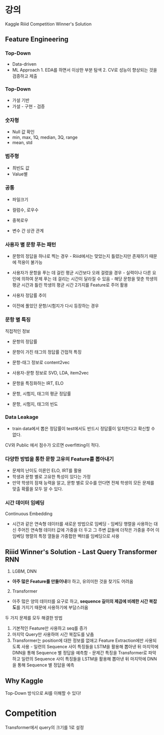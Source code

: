 # 강의
Kaggle Riiid Competition Winner's Solution
## Feature Engineering
### Top-Down
- Data-driven
- ML Approach
		1. EDA를 하면서 이상한 부분 탐색
		2. CV로 성능이 향상되는 것을 검증하고 제출
### Top-Down
- 가설 기반
- 가설 - 구현 - 검증

### 숫자형
- Null 값 확인
- min, max, 1Q, median, 3Q, range
- mean, std

### 범주형
- 최빈도 값
- Value별

### 공통
- 파일크기
- 컬럼수, 로우수
- 중복로우

- 변수 간 상관 관계

### 사용자 별 문항 푸는 패턴
- 문항의 정답을 하나로 찍는 경우
		- Riiid에서는 맞았는지 틀렸는지만 존재하기 때문에 적용이 불가능
- 사용자가 문항을 푸는 데 걸린 평균 시간보다 오래 걸렸을 경우
		- 실력이나 다른 요인에 의하여 문제 푸는 데 걸리는 시간이 달라질 수 있음
		- 해당 문항을 맞춘 학생의 평균 시간과 틀린 학생의 평균 시간 2가지를 Feature로 주어 활용

- 사용자 정답률 추이
- 이전에 풀었던 문항/시험지가 다시 등장하는 경우

### 문항 별 특징
직접적인 정보
- 문항의 정답률
- 문항이 가진 태그의 정답률
간접적 특징
- 문항-태그 정보로 content2vec
- 사용자-문항 정보로 SVD, LDA, item2vec
- 문항을 특징화하는 IRT, ELO

- 문항, 시험지, 태그의 평균 정답률
- 문항, 시험지, 태그의 빈도

### Data Leakage
- train data에서 뽑은 정답률이 test에서도 반드시 정답률이 일치한다고 확신할 수 없다.

CV와 Public 에서 점수가 오르면 overfitting이 적다.

### 다양한 방법을 통한 문항 고유의 Feature를 뽑아내기
- 문제의 난이도 이론인 ELO, IRT를 활용
- 학생과 문항 별로 고유한 특성이 있다는 가정
- 만약 학생의 잠재 능력을 알고, 문항 별로 모수를 안다면 전체 학생의 모든 문제를 맞출 확률을 모두 알 수 있다.

### 시간 데이터 임베딩
Continuous Embedding
- 시간과 같은 연속형 데이터를 새로운 방법으로 임베딩
		- 임베딩 행렬을 사용하는 대신 주어진 연속형 데이터 값에 가중을 더 두고 그 주변 값들에 더작은 가중을 주어 이 임베딩 행렬의 특정 열들을 가중합한 벡터를 임베딩으로 사용

## Riiid Winner's Solution - Last Query Transformer RNN
1. LGBM, DNN
- **아주 많은 Feature를 만들어내**야 하고, 유의미한 것을 찾기도 어려움
2. Transformer
- 아주 많은 양의 데이터를 요구로 하고, **sequence 길이의 제곱에 비례한 시간 복잡도**를 가지기 때문에 사용하기에 부담스러움

두 가지 문제를 모두 해결한 방법
1. 기본적인 Feature만 사용하고 seq를 증가
2. 마지막 Query만 사용하여 시간 복잡도를 낮춤
3. Transformer는 position에 대한 정보를 없애고 Feature Extraction에만 사용되도록 사용
		- 일련의 Sequence 사이 특징들을 LSTM을 활용해 뽑아낸 뒤 마지막에 DNN을 통해 Sequence 별 정답을 예측함
		- 문제간 특징을 Transformer로 파악하고 일련의 Sequence 사이 특징들을 LSTM을 활용해 뽑아낸 뒤 마지막에 DNN을 통해 Sequence 별 정답을 예측

## Why Kaggle
Top-Down 방식으로 AI를 이해할 수 있다!

# Competition
Transformer에서 query의 크기를 1로 설정
